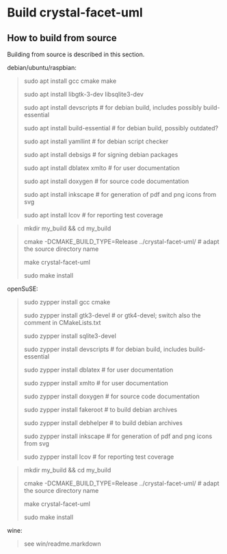 
Build crystal-facet-uml
=============

How to build from source
-----------

Building from source is described in this section.


debian/ubuntu/raspbian:

> sudo apt install gcc cmake make
>
> sudo apt install libgtk-3-dev libsqlite3-dev
>
> sudo apt install devscripts  # for debian build, includes possibly build-essential
>
> sudo apt install build-essential  # for debian build, possibly outdated?
>
> sudo apt install yamllint    # for debian script checker
>
> sudo apt install debsigs     # for signing debian packages
>
> sudo apt install dblatex xmlto       # for user documentation
>
> sudo apt install doxygen     # for source code documentation
>
> sudo apt install inkscape    # for generation of pdf and png icons from svg
>
> sudo apt install lcov        # for reporting test coverage


> mkdir my_build && cd my_build
>
> cmake -DCMAKE_BUILD_TYPE=Release ../crystal-facet-uml/       # adapt the source directory name
>
> make crystal-facet-uml
>
> sudo make install


openSuSE:

> sudo zypper install gcc cmake
>
> sudo zypper install gtk3-devel  # or gtk4-devel; switch also the comment in CMakeLists.txt
>
> sudo zypper install sqlite3-devel
>
> sudo zypper install devscripts  # for debian build, includes build-essential
>
> sudo zypper install dblatex     # for user documentation
>
> sudo zypper install xmlto       # for user documentation
>
> sudo zypper install doxygen     # for source code documentation
>
> sudo zypper install fakeroot    # to build debian archives
>
> sudo zypper install debhelper   # to build debian archives
>
> sudo zypper install inkscape    # for generation of pdf and png icons from svg
>
> sudo zypper install lcov        # for reporting test coverage


> mkdir my_build && cd my_build
>
> cmake -DCMAKE_BUILD_TYPE=Release ../crystal-facet-uml/       # adapt the source directory name
>
> make crystal-facet-uml
>
> sudo make install

wine:

> see win/readme.markdown


